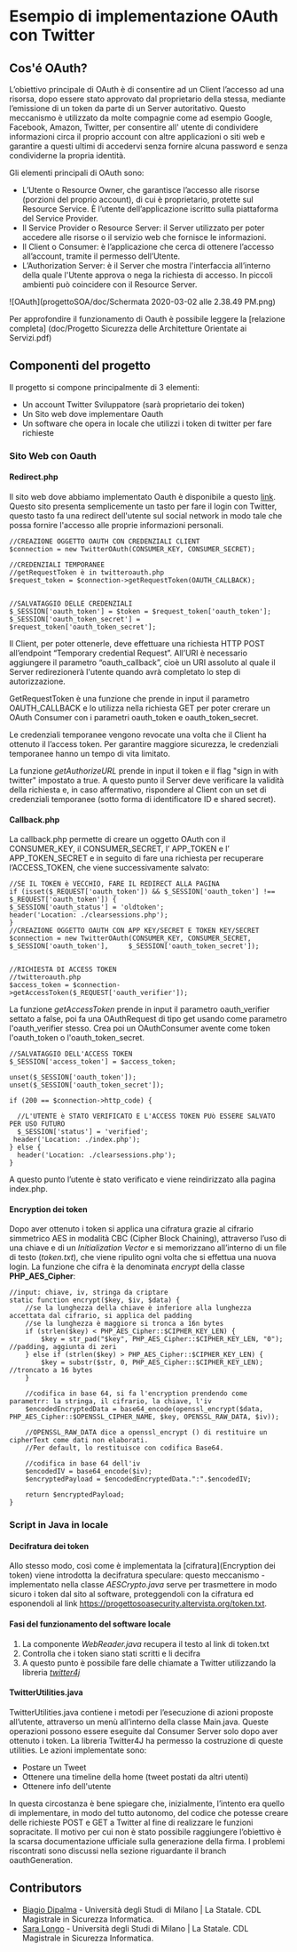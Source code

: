 # Esempio di implementazione OAuth con Twitter

## Cos'é OAuth?

L’obiettivo principale di OAuth è di consentire ad un Client l’accesso ad una risorsa, dopo essere stato approvato dal proprietario della stessa, mediante l’emissione di un token da parte di un Server autoritativo. Questo meccanismo è utilizzato da molte compagnie come ad esempio Google, Facebook, Amazon, Twitter, per consentire all' utente di condividere informazioni circa il proprio account con altre applicazioni o siti web e garantire a questi ultimi di accedervi senza fornire alcuna password e senza condividerne la propria identità.

Gli elementi principali di OAuth sono:
* L’Utente o Resource Owner, che garantisce l’accesso alle risorse (porzioni del
proprio account), di cui è proprietario, protette sul Resource Service. È l’utente dell’applicazione iscritto sulla piattaforma del Service Provider.
* Il Service Provider o Resource Server: il Server utilizzato per poter accedere alle risorse o il servizio web che fornisce le informazioni.
* Il Client o Consumer: è l’applicazione che cerca di ottenere l’accesso all’account, tramite il permesso dell’Utente.
* L’Authorization Server: è il Server che mostra l'interfaccia all’interno della quale l'Utente approva o nega la richiesta di accesso. In piccoli ambienti può coincidere con il Resource Server.

![OAuth](progettoSOA/doc/Schermata 2020-03-02 alle 2.38.49 PM.png)

Per approfondire il funzionamento di Oauth è possibile leggere la [relazione completa] (doc/Progetto Sicurezza delle Architetture Orientate ai Servizi.pdf)

## Componenti del progetto

Il progetto si compone principalmente di 3 elementi:
* Un account Twitter Sviluppatore (sarà proprietario dei token)
* Un Sito web dove implementare Oauth
* Un software che opera in locale che utilizzi i token di twitter per fare richieste

### Sito Web con Oauth

#### Redirect.php
Il sito web dove abbiamo implementato Oauth è disponibile a questo [link](https://progettosoasecurity.altervista.org/callback.php). Questo sito presenta semplicemente un tasto per fare il login con Twitter, questo tasto fa una redirect dell'utente sul social network in modo tale che possa fornire l'accesso alle proprie informazioni personali. 

    //CREAZIONE OGGETTO OAUTH CON CREDENZIALI CLIENT
    $connection = new TwitterOAuth(CONSUMER_KEY, CONSUMER_SECRET);
 
    //CREDENZIALI TEMPORANEE
    //getRequestToken è in twitteroauth.php
    $request_token = $connection->getRequestToken(OAUTH_CALLBACK);


    //SALVATAGGIO DELLE CREDENZIALI
    $_SESSION['oauth_token'] = $token = $request_token['oauth_token'];
    $_SESSION['oauth_token_secret'] = $request_token['oauth_token_secret'];
    
Il Client, per poter ottenerle, deve effettuare una richiesta HTTP POST all’endpoint “Temporary credential Request”. All’URI è necessario aggiungere il parametro “oauth_callback”, cioè un URI assoluto al quale il Server redirezionerà l'utente quando avrà completato lo step di autorizzazione.

GetRequestToken è una funzione che prende in input il parametro OAUTH_CALLBACK e lo utilizza nella richiesta GET per poter crerare un OAuth Consumer con i parametri oauth_token e oauth_token_secret.

Le credenziali temporanee vengono revocate una volta che il Client ha ottenuto il l’access token. Per garantire maggiore sicurezza, le credenziali temporanee hanno un tempo di vita limitato.

La funzione _getAuthorizeURL_ prende in input il token e il flag "sign in with twitter" impostato a true. A questo punto il Server deve verificare la validità della richiesta e, in caso affermativo, rispondere al Client con un set di credenziali temporanee (sotto forma di identificatore ID e shared secret).

#### Callback.php

La callback.php permette di creare un oggetto OAuth con il CONSUMER_KEY, il CONSUMER_SECRET, l’ APP_TOKEN e l’ APP_TOKEN_SECRET e in seguito di fare una richiesta per recuperare l’ACCESS_TOKEN, che viene successivamente salvato:

    //SE IL TOKEN è VECCHIO, FARE IL REDIRECT ALLA PAGINA
    if (isset($_REQUEST['oauth_token']) && $_SESSION['oauth_token'] !==         $_REQUEST['oauth_token']) {
    $_SESSION['oauth_status'] = 'oldtoken';
    header('Location: ./clearsessions.php');
    }
    //CREAZIONE OGGETTO OAUTH CON APP KEY/SECRET E TOKEN KEY/SECRET
    $connection = new TwitterOAuth(CONSUMER_KEY, CONSUMER_SECRET, $_SESSION['oauth_token'],     $_SESSION['oauth_token_secret']);


    //RICHIESTA DI ACCESS TOKEN
    //twitteroauth.php
    $access_token = $connection->getAccessToken($_REQUEST['oauth_verifier']);

La funzione _getAccessToken_ prende in input il parametro oauth_verifier settato a false, poi fa una OAuthRequest di tipo get usando come parametro l'oauth_verifier stesso.
Crea poi un OAuthConsumer avente come token l'oauth_token o l'oauth_token_secret.

    //SALVATAGGIO DELL'ACCESS TOKEN
    $_SESSION['access_token'] = $access_token;

    unset($_SESSION['oauth_token']);
    unset($_SESSION['oauth_token_secret']);

    if (200 == $connection->http_code) {
  
      //L'UTENTE è STATO VERIFICATO E L'ACCESS TOKEN PUò ESSERE SALVATO PER USO FUTURO
      $_SESSION['status'] = 'verified';
     header('Location: ./index.php');
    } else {
      header('Location: ./clearsessions.php');
    }

A questo punto l’utente è stato verificato e viene reindirizzato alla pagina
index.php.

#### Encryption dei token

Dopo aver ottenuto i token si applica una cifratura grazie al cifrario simmetrico AES in modalità CBC (Cipher Block Chaining), attraverso l’uso di una chiave e di un _Initialization Vector_ e si memorizzano all’interno di un file di testo (_token.txt_), che viene ripulito ogni volta che si effettua una nuova login. La funzione che cifra è la denominata _encrypt_ della classe **PHP_AES_Cipher**:
    
    //input: chiave, iv, stringa da criptare
    static function encrypt($key, $iv, $data) {
		//se la lunghezza della chiave è inferiore alla lunghezza accettata dal cifrario, si applica del padding
		//se la lunghezza è maggiore si tronca a 16n bytes
        if (strlen($key) < PHP_AES_Cipher::$CIPHER_KEY_LEN) {
            $key = str_pad("$key", PHP_AES_Cipher::$CIPHER_KEY_LEN, "0"); //padding, aggiunta di zeri
        } else if (strlen($key) > PHP_AES_Cipher::$CIPHER_KEY_LEN) {
            $key = substr($str, 0, PHP_AES_Cipher::$CIPHER_KEY_LEN); //troncato a 16 bytes
        }

		//codifica in base 64, si fa l'encryption prendendo come parametrr: la stringa, il cifrario, la chiave, l'iv
        $encodedEncryptedData = base64_encode(openssl_encrypt($data, PHP_AES_Cipher::$OPENSSL_CIPHER_NAME, $key, OPENSSL_RAW_DATA, $iv));
        
		//OPENSSL_RAW_DATA dice a openssl_encrypt () di restituire un cipherText come dati non elaborati. 
		//Per default, lo restituisce con codifica Base64.

		//codifica in base 64 dell'iv
		$encodedIV = base64_encode($iv);
        $encryptedPayload = $encodedEncryptedData.":".$encodedIV;

        return $encryptedPayload;
    }


### Script in  Java in locale

#### Decifratura dei token

Allo stesso modo, così come è implementata la [cifratura](Encryption dei token) viene introdotta la decifratura speculare: questo meccanismo - implementato nella classe _AESCrypto.java_ serve per trasmettere in modo sicuro i token dal sito al software, proteggendoli con la cifratura ed esponendoli al link https://progettosoasecurity.altervista.org/token.txt.

#### Fasi del funzionamento del software locale

1. La componente _WebReader.java_ recupera il testo al link di token.txt 
2. Controlla che i token siano stati scritti e li decifra
3. A questo punto è possibile fare delle chiamate a Twitter utilizzando la libreria [_twitter4j_](http://twitter4j.org/en/)

#### TwitterUtilities.java

TwitterUtilities.java contiene i metodi per l’esecuzione di azioni proposte all’utente, attraverso un menù all’interno della classe Main.java. Queste operazioni possono essere eseguite dal Consumer Server solo dopo aver ottenuto i token. La libreria Twitter4J ha permesso la costruzione di queste utilities. Le azioni implementate sono:
* Postare un Tweet
* Ottenere una timeline della home (tweet postati da altri utenti)
* Ottenere info dell'utente

In questa circostanza è bene spiegare che, inizialmente, l’intento era quello di implementare, in modo del tutto autonomo, del codice che potesse creare delle richieste POST e GET a Twitter al fine di realizzare le funzioni sopracitate.
Il motivo per cui non è stato possibile raggiungere l’obiettivo è la scarsa documentazione ufficiale sulla generazione della firma. I problemi
riscontrati sono discussi nella sezione riguardante il branch oauthGeneration.


## Contributors
* [Biagio Dipalma](https://www.linkedin.com/in/biagio-dipalma/) - Università degli Studi di Milano | La Statale. CDL Magistrale in Sicurezza Informatica.
* [Sara Longo](https://www.linkedin.com/in/sara-longo-2b2830187/) - Università degli Studi di Milano | La Statale. CDL Magistrale in Sicurezza Informatica.




